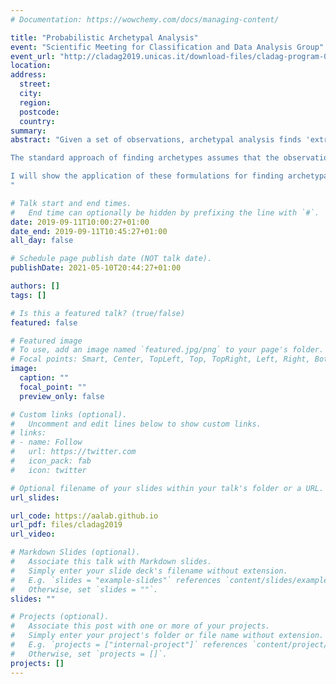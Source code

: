 ```yaml
---
# Documentation: https://wowchemy.com/docs/managing-content/

title: "Probabilistic Archetypal Analysis"
event: "Scientific Meeting for Classification and Data Analysis Group"
event_url: "http://cladag2019.unicas.it/download-files/cladag-program-02.pdf"
location:
address:
  street:
  city:
  region:
  postcode:
  country:
summary:
abstract: "Given a set of observations, archetypal analysis finds 'extreme' examples, i.e., archetypes that represent the observations well. Following the geometric formulation proposed by Cutler and Breiman (1994) this is achieved by approximating the convex hull of the set of observations with the archetypes such that the observations can be explained as convex combinations of the archetypes; an analogy being the colors red, green and blue that can explain the color spectrum as convex combinations of these archetypal colors. Archetypal analysis can be seen as a matrix factorization problem, and is closely related to other 'prototype' finding approaches, e.g., k-means clustering and topic modelling. 

The standard approach of finding archetypes assumes that the observations are real valued, which, unfortunately, is not compatible with many practical situations. For example, one may ask to find archetypal responses for a set of binary questions, or archetypal document given a set of word count vectors of a set of documents.  In this talk, I will revisit archetypal analysis from the basic principles, and discuss a probabilistic framework that accommodates these scenarios, i.e., data types such as integers, categorical, and stochastic vector. This formulation is equivalent to performing archetypal analysis in the continuous parameter space of the probability distribution than in the discrete observation space, and for a range of exponential family distributions, such as Bernoulli, Poisson, and multinomial, the resulting optimization problem can be efficiently solved using majorization-minimization. For categorical variables, e.g., multiple-option questions, I will introduce an extension of this approach to a generative framework using Dirichlet prior over the mixing parameters for which the approximate posterior distribution can be efficiently inferred using variational Bayes', and associated hyperparameters help finding a suitable number of archetypes.  

I will show the application of these formulations for finding archetypal tourists based on binary survey data, archetypal disaster-affected countries based on disaster count data, archetypal customers using German credit data, archetypal images using SUN image attribute data, and archetypal behaviour from Big Five personality data. I will also present an appropriate visualization tool to summarize the archetypal analysis solution, and address some recent developments in this area and some open questions.
"

# Talk start and end times.
#   End time can optionally be hidden by prefixing the line with `#`.
date: 2019-09-11T10:00:27+01:00
date_end: 2019-09-11T10:45:27+01:00
all_day: false

# Schedule page publish date (NOT talk date).
publishDate: 2021-05-10T20:44:27+01:00

authors: []
tags: []

# Is this a featured talk? (true/false)
featured: false

# Featured image
# To use, add an image named `featured.jpg/png` to your page's folder. 
# Focal points: Smart, Center, TopLeft, Top, TopRight, Left, Right, BottomLeft, Bottom, BottomRight.
image:
  caption: ""
  focal_point: ""
  preview_only: false

# Custom links (optional).
#   Uncomment and edit lines below to show custom links.
# links:
# - name: Follow
#   url: https://twitter.com
#   icon_pack: fab
#   icon: twitter

# Optional filename of your slides within your talk's folder or a URL.
url_slides:

url_code: https://aalab.github.io
url_pdf: files/cladag2019
url_video:

# Markdown Slides (optional).
#   Associate this talk with Markdown slides.
#   Simply enter your slide deck's filename without extension.
#   E.g. `slides = "example-slides"` references `content/slides/example-slides.md`.
#   Otherwise, set `slides = ""`.
slides: ""

# Projects (optional).
#   Associate this post with one or more of your projects.
#   Simply enter your project's folder or file name without extension.
#   E.g. `projects = ["internal-project"]` references `content/project/deep-learning/index.md`.
#   Otherwise, set `projects = []`.
projects: []
---
```

